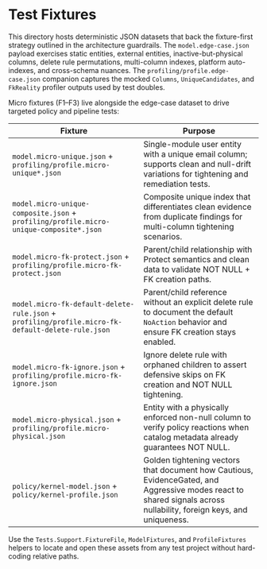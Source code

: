 # Test Fixtures

This directory hosts deterministic JSON datasets that back the fixture-first strategy outlined in the architecture guardrails. The `model.edge-case.json` payload exercises static entities, external entities, inactive-but-physical columns, delete rule permutations, multi-column indexes, platform auto-indexes, and cross-schema nuances. The `profiling/profile.edge-case.json` companion captures the mocked `Columns`, `UniqueCandidates`, and `FkReality` profiler outputs used by test doubles.

Micro fixtures (F1–F3) live alongside the edge-case dataset to drive targeted policy and pipeline tests:

| Fixture | Purpose |
| --- | --- |
| `model.micro-unique.json` + `profiling/profile.micro-unique*.json` | Single-module user entity with a unique email column; supports clean and null-drift variations for tightening and remediation tests. |
| `model.micro-unique-composite.json` + `profiling/profile.micro-unique-composite*.json` | Composite unique index that differentiates clean evidence from duplicate findings for multi-column tightening scenarios. |
| `model.micro-fk-protect.json` + `profiling/profile.micro-fk-protect.json` | Parent/child relationship with Protect semantics and clean data to validate NOT NULL + FK creation paths. |
| `model.micro-fk-default-delete-rule.json` + `profiling/profile.micro-fk-default-delete-rule.json` | Parent/child reference without an explicit delete rule to document the default `NoAction` behavior and ensure FK creation stays enabled. |
| `model.micro-fk-ignore.json` + `profiling/profile.micro-fk-ignore.json` | Ignore delete rule with orphaned children to assert defensive skips on FK creation and NOT NULL tightening. |
| `model.micro-physical.json` + `profiling/profile.micro-physical.json` | Entity with a physically enforced non-null column to verify policy reactions when catalog metadata already guarantees NOT NULL. |
| `policy/kernel-model.json` + `policy/kernel-profile.json` | Golden tightening vectors that document how Cautious, EvidenceGated, and Aggressive modes react to shared signals across nullability, foreign keys, and uniqueness. |

Use the `Tests.Support.FixtureFile`, `ModelFixtures`, and `ProfileFixtures` helpers to locate and open these assets from any test project without hard-coding relative paths.
